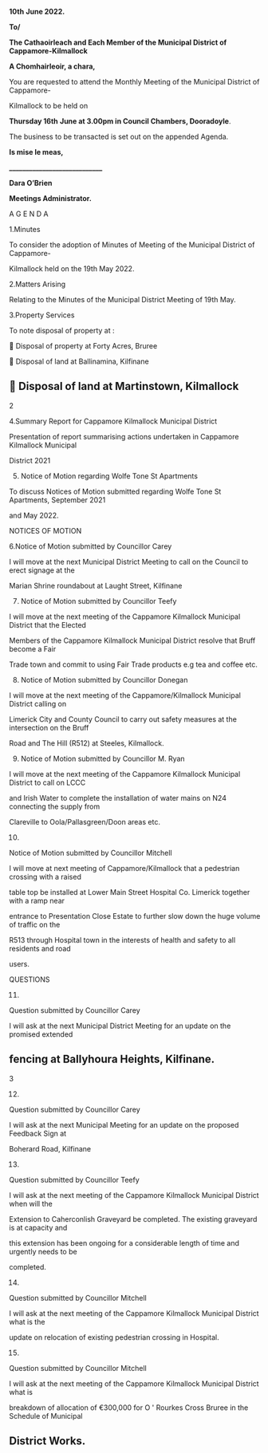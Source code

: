 **10th** **June 2022.**

**To/**

**The Cathaoirleach and Each Member of the Municipal District of Cappamore-Kilmallock**

**A Chomhairleoir, a chara,**

You are requested to attend the Monthly Meeting of the Municipal District of Cappamore-

Kilmallock to be held on

**Thursday 16th** **June at 3.00pm in Council Chambers, Dooradoyle**.

The business to be transacted is set out on the appended Agenda.

**Is mise le meas,**

**\_\_\_\_\_\_\_\_\_\_\_\_\_\_\_\_\_\_\_\_\_\_\_\_\_\_\_\_**

**Dara O’Brien**

**Meetings Administrator.**

A G E N D A

1.Minutes

To consider the adoption of Minutes of Meeting of the Municipal District of Cappamore-

Kilmallock held on the 19th May 2022.

2.Matters Arising

Relating to the Minutes of the Municipal District Meeting of 19th May.

3.Property Services

To note disposal of property at :

 Disposal of property at Forty Acres, Bruree

 Disposal of land at Ballinamina, Kilfinane

 Disposal of land at Martinstown, Kilmallock
---
2

4.Summary Report for Cappamore Kilmallock Municipal District

Presentation of report summarising actions undertaken in Cappamore Kilmallock Municipal

District 2021

5. Notice of Motion regarding Wolfe Tone St Apartments

To discuss Notices of Motion submitted regarding Wolfe Tone St Apartments, September 2021

and May 2022.

NOTICES OF MOTION

6.Notice of Motion submitted by Councillor Carey

I will move at the next Municipal District Meeting to call on the Council to erect signage at the

Marian Shrine roundabout at Laught Street, Kilfinane

7. Notice of Motion submitted by Councillor Teefy

I will move at the next meeting of the Cappamore Kilmallock Municipal District that the Elected

Members of the Cappamore Kilmallock Municipal District resolve that Bruff become a Fair

Trade town and commit to using Fair Trade products e.g tea and coffee etc.

8. Notice of Motion submitted by Councillor Donegan

I will move at the next meeting of the Cappamore/Kilmallock Municipal District calling on

Limerick City and County Council to carry out safety measures at the intersection on the Bruff

Road and The Hill (R512) at Steeles, Kilmallock.

9. Notice of Motion submitted by Councillor M. Ryan

I will move at the next meeting of the Cappamore Kilmallock Municipal District to call on LCCC

and Irish Water to complete the installation of water mains on N24 connecting the supply from

Clareville to Oola/Pallasgreen/Doon areas etc.

10.

Notice of Motion submitted by Councillor Mitchell

I will move at next meeting of Cappamore/Kilmallock that a pedestrian crossing with a raised

table top be installed at Lower Main Street Hospital Co. Limerick together with a ramp near

entrance to Presentation Close Estate to further slow down the huge volume of traffic on the

R513 through Hospital town in the interests of health and safety to all residents and road

users.

QUESTIONS

11.

Question submitted by Councillor Carey

I will ask at the next Municipal District Meeting for an update on the promised extended

fencing at Ballyhoura Heights, Kilfinane.
---
3

12.

Question submitted by Councillor Carey

I will ask at the next Municipal Meeting for an update on the proposed Feedback Sign at

Boherard Road, Kilfinane

13.

Question submitted by Councillor Teefy

I will ask at the next meeting of the Cappamore Kilmallock Municipal District when will the

Extension to Caherconlish Graveyard be completed. The existing graveyard is at capacity and

this extension has been ongoing for a considerable length of time and urgently needs to be

completed.

14.

Question submitted by Councillor Mitchell

I will ask at the next meeting of the Cappamore Kilmallock Municipal District what is the

update on relocation of existing pedestrian crossing in Hospital.

15.

Question submitted by Councillor Mitchell

I will ask at the next meeting of the Cappamore Kilmallock Municipal District what is

breakdown of allocation of €300,000 for O ' Rourkes Cross Bruree in the Schedule of Municipal

District Works.
---
